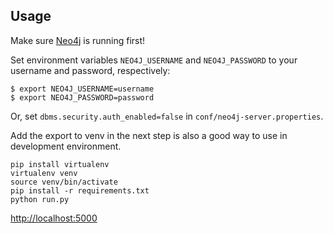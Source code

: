 ## Usage

Make sure [Neo4j](http://neo4j.com/download/other-releases/) is running first!

Set environment variables `NEO4J_USERNAME` and `NEO4J_PASSWORD` to your username and password, respectively:

```
$ export NEO4J_USERNAME=username
$ export NEO4J_PASSWORD=password
```

Or, set `dbms.security.auth_enabled=false` in `conf/neo4j-server.properties`.

Add the export to venv in the next step is also a good way to use in development environment.

```
pip install virtualenv
virtualenv venv
source venv/bin/activate
pip install -r requirements.txt
python run.py
```

[http://localhost:5000](http://localhost:5000)
